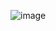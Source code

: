 ![image](https://github.com/ilrexho2011/Project-EULER-Possible-Solutions-Problems-301_to_400/assets/61479363/c70fc579-4ee0-41fe-b33f-4b758811bd06)


